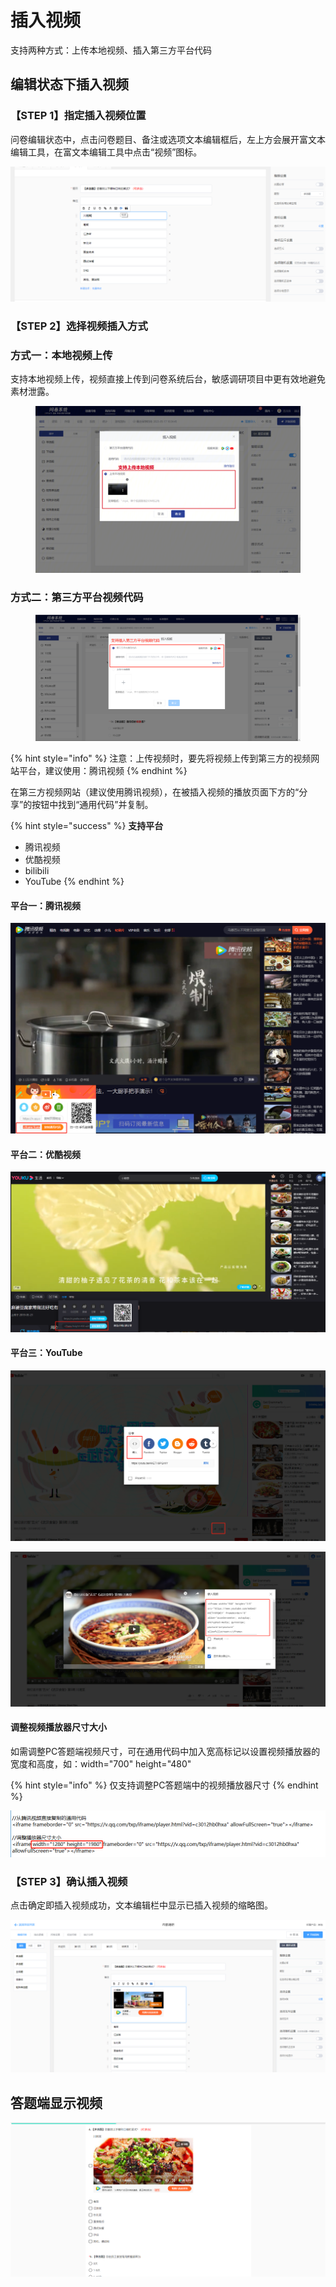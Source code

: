 # 插入视频

支持两种方式：上传本地视频、插入第三方平台代码

## 编辑状态下插入视频

### **【STEP 1】指定插入视频位置**

问卷编辑状态中，点击问卷题目、备注或选项文本编辑框后，左上方会展开富文本编辑工具，在富文本编辑工具中点击“视频”图标。

![文本编辑框的富文本编辑工具](../../.gitbook/assets/Snipaste_2023-10-10_16-40-08.png)

### &#x20;**【STEP 2】选择视频插入方式**

### 方式一：本地视频上传

支持本地视频上传，视频直接上传到问卷系统后台，敏感调研项目中更有效地避免素材泄露。

<figure><img src="../../.gitbook/assets/image.33.png" alt=""><figcaption></figcaption></figure>

### 方式二：第三方平台视频代码

<figure><img src="../../.gitbook/assets/企业微信截图_16854440013107.png" alt=""><figcaption></figcaption></figure>

{% hint style="info" %}
注意：上传视频时，要先将视频上传到第三方的视频网站平台，建议使用：腾讯视频
{% endhint %}

在第三方视频网站（建议使用腾讯视频），在被插入视频的播放页面下方的“分享”的按钮中找到“通用代码”并复制。

{% hint style="success" %}
**支持平台**

* 腾讯视频
* 优酷视频
* bilibili
* YouTube
{% endhint %}

#### 平台一：腾讯视频

![复制通用代码](<../../.gitbook/assets/image (165).png>)

#### 平台二：优酷视频

![复制通用代码](<../../.gitbook/assets/image (64).png>)

#### 平台三：YouTube

![第1步：分享-嵌入](<../../.gitbook/assets/image (627).png>)

![第2步：复制通用代码](<../../.gitbook/assets/image (47).png>)

#### 调整视频播放器尺寸大小

如需调整PC答题端视频尺寸，可在通用代码中加入宽高标记以设置视频播放器的宽度和高度，如：width="700" height="480"

{% hint style="info" %}
仅支持调整PC答题端中的视频播放器尺寸
{% endhint %}

![在通用代码中调整视频尺寸](<../../.gitbook/assets/image (138).png>)

### **【STEP 3】**&#x786E;认插入视频

点击确定即插入视频成功，文本编辑栏中显示已插入视频的缩略图。

![编辑状态下插入视频](<../../.gitbook/assets/image (347).png>)

## 答题端显示视频

![答题端展示](<../../.gitbook/assets/image (314).png>)
